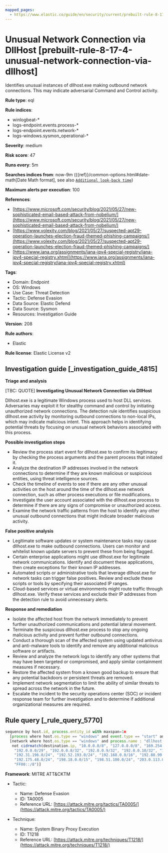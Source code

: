 ```yaml
---
mapped_pages:
  - https://www.elastic.co/guide/en/security/current/prebuilt-rule-8-17-4-unusual-network-connection-via-dllhost.html
---
```


# Unusual Network Connection via DllHost [prebuilt-rule-8-17-4-unusual-network-connection-via-dllhost]

Identifies unusual instances of dllhost.exe making outbound network connections. This may indicate adversarial Command and Control activity.

**Rule type**: eql

**Rule indices**:

* winlogbeat-*
* logs-endpoint.events.process-*
* logs-endpoint.events.network-*
* logs-windows.sysmon_operational-*

**Severity**: medium

**Risk score**: 47

**Runs every**: 5m

**Searches indices from**: now-9m ({{ref}}/common-options.html#date-math[Date Math format], see also [`Additional look-back time`](docs-content://solutions/security/detect-and-alert/create-detection-rule.md#rule-schedule))

**Maximum alerts per execution**: 100

**References**:

* [https://www.microsoft.com/security/blog/2021/05/27/new-sophisticated-email-based-attack-from-nobelium/](https://www.microsoft.com/security/blog/2021/05/27/new-sophisticated-email-based-attack-from-nobelium/)
* [https://www.volexity.com/blog/2021/05/27/suspected-apt29-operation-launches-election-fraud-themed-phishing-campaigns/](https://www.volexity.com/blog/2021/05/27/suspected-apt29-operation-launches-election-fraud-themed-phishing-campaigns/)
* [https://www.iana.org/assignments/iana-ipv4-special-registry/iana-ipv4-special-registry.xhtml](https://www.iana.org/assignments/iana-ipv4-special-registry/iana-ipv4-special-registry.xhtml)

**Tags**:

* Domain: Endpoint
* OS: Windows
* Use Case: Threat Detection
* Tactic: Defense Evasion
* Data Source: Elastic Defend
* Data Source: Sysmon
* Resources: Investigation Guide

**Version**: 208

**Rule authors**:

* Elastic

**Rule license**: Elastic License v2

## Investigation guide [_investigation_guide_4815]

**Triage and analysis**

[TBC: QUOTE]
**Investigating Unusual Network Connection via DllHost**

Dllhost.exe is a legitimate Windows process used to host DLL services. Adversaries may exploit it for stealthy command and control by initiating unauthorized network connections. The detection rule identifies suspicious dllhost.exe activity by monitoring outbound connections to non-local IPs, which may indicate malicious intent. This approach helps in identifying potential threats by focusing on unusual network behaviors associated with this process.

**Possible investigation steps**

* Review the process start event for dllhost.exe to confirm its legitimacy by checking the process arguments and the parent process that initiated it.
* Analyze the destination IP addresses involved in the network connections to determine if they are known malicious or suspicious entities, using threat intelligence sources.
* Check the timeline of events to see if there are any other unusual activities on the host around the time of the dllhost.exe network connection, such as other process executions or file modifications.
* Investigate the user account associated with the dllhost.exe process to determine if there are any signs of compromise or unauthorized access.
* Examine the network traffic patterns from the host to identify any other unusual outbound connections that might indicate broader malicious activity.

**False positive analysis**

* Legitimate software updates or system maintenance tasks may cause dllhost.exe to make outbound connections. Users can monitor and whitelist known update servers to prevent these from being flagged.
* Certain enterprise applications might use dllhost.exe for legitimate network communications. Identify and document these applications, then create exceptions for their known IP addresses.
* Automated scripts or administrative tools that leverage dllhost.exe for network tasks can trigger false positives. Review and exclude these scripts or tools by specifying their associated IP ranges.
* Cloud-based services or virtual environments might route traffic through dllhost.exe. Verify these services and exclude their IP addresses from the detection rule to avoid unnecessary alerts.

**Response and remediation**

* Isolate the affected host from the network immediately to prevent further unauthorized communications and potential lateral movement.
* Terminate the suspicious dllhost.exe process to stop any ongoing malicious activity and prevent further outbound connections.
* Conduct a thorough scan of the affected system using updated antivirus and anti-malware tools to identify and remove any additional malicious software or artifacts.
* Review and analyze the network logs to identify any other systems that may have been targeted or compromised, and apply similar containment measures if necessary.
* Restore the affected system from a known good backup to ensure that any potential backdoors or persistent threats are removed.
* Implement network segmentation to limit the ability of similar threats to spread across the network in the future.
* Escalate the incident to the security operations center (SOC) or incident response team for further investigation and to determine if additional organizational measures are required.


## Rule query [_rule_query_5770]

```js
sequence by host.id, process.entity_id with maxspan=1m
  [process where host.os.type == "windows" and event.type == "start" and process.name : "dllhost.exe" and process.args_count == 1]
  [network where host.os.type == "windows" and process.name : "dllhost.exe" and
   not cidrmatch(destination.ip, "10.0.0.0/8", "127.0.0.0/8", "169.254.0.0/16", "172.16.0.0/12", "192.0.0.0/24",
    "192.0.0.0/29", "192.0.0.8/32", "192.0.0.9/32", "192.0.0.10/32", "192.0.0.170/32", "192.0.0.171/32", "192.0.2.0/24",
    "192.31.196.0/24", "192.52.193.0/24", "192.168.0.0/16", "192.88.99.0/24", "224.0.0.0/4", "100.64.0.0/10",
    "192.175.48.0/24", "198.18.0.0/15", "198.51.100.0/24", "203.0.113.0/24", "240.0.0.0/4", "::1", "FE80::/10",
    "FF00::/8")]
```

**Framework**: MITRE ATT&CKTM

* Tactic:

    * Name: Defense Evasion
    * ID: TA0005
    * Reference URL: [https://attack.mitre.org/tactics/TA0005/](https://attack.mitre.org/tactics/TA0005/)

* Technique:

    * Name: System Binary Proxy Execution
    * ID: T1218
    * Reference URL: [https://attack.mitre.org/techniques/T1218/](https://attack.mitre.org/techniques/T1218/)



